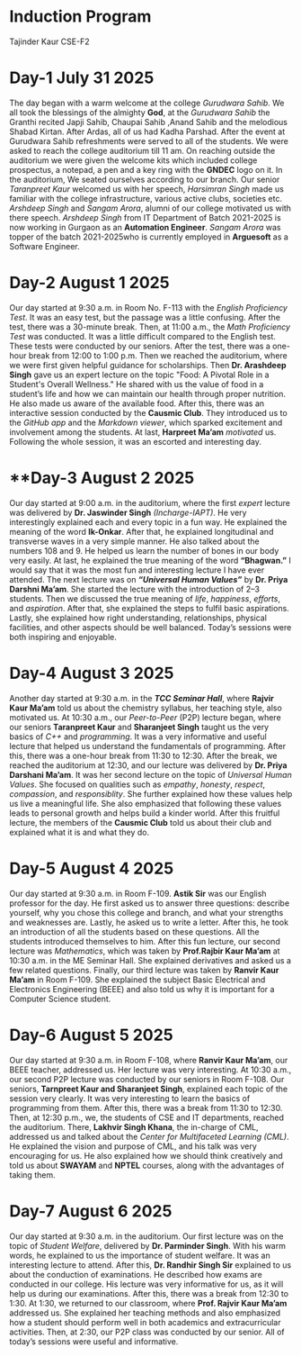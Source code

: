 # Induction Program 
Tajinder Kaur CSE-F2
# **Day-1 July 31 2025**
The day began with a warm welcome at the college *Gurudwara Sahib*. We all took the blessings of the almighty **God**, at the *Gurudwara Sahib* the Granthi recited Japji Sahib, Chaupai Sahib ,Anand Sahib and the melodious Shabad Kirtan. After Ardas, all of us had Kadha Parshad. After the event at Gurudwara Sahib refreshments were served to all of the students. We were asked to reach the college auditorium till 11 am. On reaching outside the auditorium we were given the welcome kits which included college prospectus, a notepad, a pen and a key ring with the **GNDEC** logo on it. In the auditorium, We seated ourselves according to our branch. Our senior *Taranpreet Kaur* welcomed us with her speech, *Harsimran Singh* made us familiar with the college infrastructure, various active clubs, societies etc. *Arshdeep Singh* and *Sangam Arora*, alumni of our college motivated us with there speech. *Arshdeep Singh* from IT Department of Batch 2021-2025 is now working in Gurgaon as an **Automation Engineer**. *Sangam Arora* was topper of the batch 2021-2025who is currently employed in **Arguesoft** as a Software Engineer.

# **Day-2 August 1 2025**
Our day started at 9:30 a.m. in Room No. F-113 with the *English Proficiency Test*. It was an easy test, but the passage was a little confusing. After the test, there was a 30-minute break. Then, at 11:00 a.m., the *Math Proficiency Test* was conducted. It was a little difficult compared to the English test. These tests were conducted by our seniors.
After the test, there was a one-hour break from 12:00 to 1:00 p.m. Then we reached the auditorium, where we were first given helpful guidance for scholarships. Then **Dr. Arashdeep Singh** gave us an expert lecture on the topic "Food: A Pivotal Role in a Student's Overall Wellness." He shared with us the value of food in a student’s life and how we can maintain our health through proper nutrition. He also made us aware of the available food.
After this, there was an interactive session conducted by the **Causmic Club**. They introduced us to the *GitHub app* and the *Markdown viewer*, which sparked excitement and involvement among the students. At last, **Harpreet Ma’am** *motivated* us.
Following the whole session, it was an escorted and interesting day.

# **Day-3 August 2 2025
Our day started at 9:00 a.m. in the auditorium, where the first _expert_ lecture was delivered by **Dr. Jaswinder Singh** *(Incharge-IAPT)*. He very interestingly explained each and every topic in a fun way. He explained the meaning of the word **Ik-Onkar**. After that, he explained longitudinal and transverse waves in a very simple manner. He also talked about the numbers 108 and 9. He helped us learn the number of bones in our body very easily. At last, he explained the true meaning of the word **“Bhagwan.”** I would say that it was the most fun and interesting lecture I have ever attended.
The next lecture was on ***“Universal Human Values”*** by **Dr. Priya Darshni Ma’am**. She started the lecture with the introduction of 2–3 students. Then we discussed the true meaning of *life*, *happiness*, *efforts*, and *aspiration*. After that, she explained the steps to fulfil basic aspirations. Lastly, she explained how right understanding, relationships, physical facilities, and other aspects should be well balanced.
Today’s sessions were both inspiring and enjoyable.

# **Day-4 August 3 2025**
Another day started at 9:30 a.m. in the ***TCC Seminar Hall***, where **Rajvir Kaur Ma’am** told us about the chemistry syllabus, her teaching style, also motivated us.
At 10:30 a.m., our *Peer-to-Peer* (P2P) lecture began, where our seniors **Taranpreet Kaur** and **Sharanjeet Singh** taught us the very basics of *C++* and *programming*. It was a very informative and useful lecture that helped us understand the fundamentals of programming. After this, there was a one-hour break from 11:30 to 12:30.
After the break, we reached the auditorium at 12:30, and our lecture was delivered by **Dr. Priya Darshani Ma’am**. It was her second lecture on the topic of *Universal Human Values*. She focused on qualities such as *empathy*, *honesty*, *respect*, *compassion*, and *responsiblity*. She further explained how these values help us live a meaningful life. She also emphasized that following these values leads to personal growth and helps build a kinder world.
After this fruitful lecture, the members of the **Causmic Club** told us about their club and explained what it is and what they do.

# **Day-5 August 4 2025**
Our day started at 9:30 a.m. in Room F-109. **Astik Sir** was our English professor for the day. He first asked us to answer three questions: describe yourself, why you chose this college and branch, and what your strengths and weaknesses are. Lastly, he asked us to write a letter. After this, he took an introduction of all the students based on these questions. All the students introduced themselves to him.
After this fun lecture, our second lecture was _Mathematics_, which was taken by **Prof.Rajbir Kaur Ma’am** at 10:30 a.m. in the ME Seminar Hall. She explained derivatives and asked us a few related questions.
Finally, our third lecture was taken by **Ranvir Kaur Ma’am** in Room F-109. She explained the subject Basic Electrical and Electronics Engineering (BEEE) and also told us why it is important for a Computer Science student.

# **Day-6 August 5 2025**
Our day started at 9:30 a.m. in Room F-108, where **Ranvir Kaur Ma’am**, our BEEE teacher, addressed us. Her lecture was very interesting.
At 10:30 a.m., our second P2P lecture was conducted by our seniors in Room F-108. Our seniors, **Tarnpreet Kaur and Sharanjeet Singh**, explained each topic of the session very clearly. It was very interesting to learn the basics of programming from them.
After this, there was a break from 11:30 to 12:30. Then, at 12:30 p.m., we, the students of CSE and IT departments, reached the auditorium. There, **Lakhvir Singh Khana**, the in-charge of CML, addressed us and talked about the _Center for Multifaceted Learning (CML)_. He explained the vision and purpose of CML, and his talk was very encouraging for us. He also explained how we should think creatively and told us about **SWAYAM** and **NPTEL** courses, along with the advantages of taking them.

# **Day-7 August 6 2025**
Our day started at 9:30 a.m. in the auditorium. Our first lecture was on the topic of _Student Welfare_, delivered by **Dr. Parminder Singh**. With his warm words, he explained to us the importance of student welfare. It was an interesting lecture to attend.
After this, **Dr. Randhir Singh Sir** explained to us about the conduction of examinations. He described how exams are conducted in our college. His lecture was very informative for us, as it will help us during our examinations.
After this, there was a break from 12:30 to 1:30. At 1:30, we returned to our classroom, where **Prof. Rajvir Kaur Ma’am** addressed us. She explained her teaching methods and also emphasized how a student should perform well in both academics and extracurricular activities.
Then, at 2:30, our P2P class was conducted by our senior.
All of today’s sessions were useful and informative.
